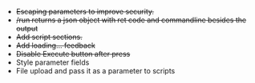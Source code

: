 - <del>Escaping parameters to improve security.</del>
- <del>/run returns a json object with ret code and commandline besides the output</del>
- <del>Add script sections.</del>
- <del>Add loading... feedback</del>
- <del>Disable Execute button after press</del>
- Style parameter fields
- File upload and pass it as a parameter to scripts
